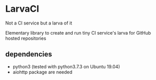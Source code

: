 # LarvaCI
Not a CI service but a larva of it

Elementary library to create and run tiny CI service's larva for GitHub hosted repositories

## dependencies
- python3 (tested with python3.7.3 on Ubuntu 19.04)
- aiohttp package are needed
